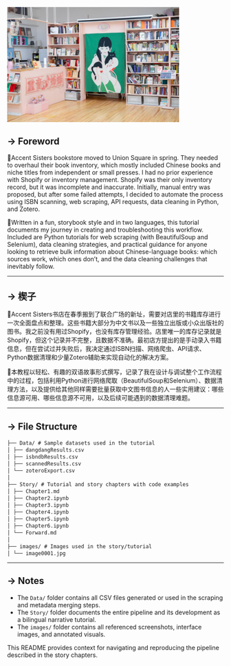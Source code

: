 <img src="./images/image0001.jpg" alt="Image of the Store Interior" width="400px">

## → Foreword  

🔺Accent Sisters bookstore moved to Union Square in spring. They needed to overhaul their book inventory, which mostly included Chinese books and niche titles from independent or small presses. I had no prior experience with Shopify or inventory management. Shopify was their only inventory record, but it was incomplete and inaccurate. Initially, manual entry was proposed, but after some failed attempts, I decided to automate the process using ISBN scanning, web scraping, API requests, data cleaning in Python, and Zotero.

🔺Written in a fun, storybook style and in two languages, this tutorial documents my journey in creating and troubleshooting this workflow. Included are Python tutorials for web scraping (with BeautifulSoup and Selenium), data cleaning strategies, and practical guidance for anyone looking to retrieve bulk information about Chinese-language books: which sources work, which ones don’t, and the data cleaning challenges that inevitably follow.

---

## → 楔子  

🔺Accent Sisters书店在春季搬到了联合广场的新址，需要对店里的书籍库存进行一次全面盘点和整理。这些书籍大部分为中文书以及一些独立出版或小众出版社的图书。我之前没有用过Shopify，也没有库存管理经验。店里唯一的库存记录就是Shopify，但这个记录并不完整，且数据不准确。最初店方提出的是手动录入书籍信息，但在尝试过并失败后，我决定通过ISBN扫描、网络爬虫、API请求、Python数据清理和少量Zotero辅助来实现自动化的解决方案。

🔺本教程以轻松、有趣的双语故事形式撰写，记录了我在设计与调试整个工作流程中的过程，包括利用Python进行网络爬取（BeautifulSoup和Selenium）、数据清理方法，以及提供给其他同样需要批量获取中文图书信息的人一些实用建议：哪些信息源可用、哪些信息源不可用，以及后续可能遇到的数据清理难题。

---

## → File Structure  
```text
├── Data/ # Sample datasets used in the tutorial
│ ├── dangdangResults.csv
│ ├── isbndbResults.csv
│ ├── scannedResults.csv
│ └── zoteroExport.csv
│
├── Story/ # Tutorial and story chapters with code examples
│ ├── Chapter1.md
│ ├── Chapter2.ipynb
│ ├── Chapter3.ipynb
│ ├── Chapter4.ipynb
│ ├── Chapter5.ipynb
│ ├── Chapter6.ipynb
│ └── Forward.md
│
├── images/ # Images used in the story/tutorial
│ └── image0001.jpg
```
---

## → Notes  

- The `Data/` folder contains all CSV files generated or used in the scraping and metadata merging steps.
- The `Story/` folder documents the entire pipeline and its development as a bilingual narrative tutorial.
- The `images/` folder contains all referenced screenshots, interface images, and annotated visuals.

This README provides context for navigating and reproducing the pipeline described in the story chapters.
